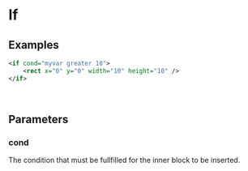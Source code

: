# If

## Examples
```xml
<if cond="myvar greater 10">
    <rect x="0" y="0" width="10" height="10" />
</if>
```

<br>

## Parameters

### cond
The condition that must be fullfilled for the inner block to be inserted.
